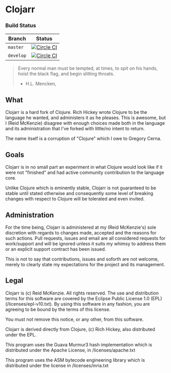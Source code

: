 # Clojarr

### Build Status

Branch | Status
----------|--------
`master` | [![Circle CI](https://circleci.com/gh/arrdem/clojarr/tree/master.svg?style=svg)](https://circleci.com/gh/arrdem/clojarr/tree/master) | 
`develop` | [![Circle CI](https://circleci.com/gh/arrdem/clojarr/tree/develop.svg?style=svg)](https://circleci.com/gh/arrdem/clojarr/tree/develop)

> Every normal man must be tempted, at times, to spit on his hands,
> hoist the black flag, and begin slitting throats.
>
> - H.L. Mencken,

## What

Clojarr is a hard fork of Clojure. Rich Hickey wrote Clojure to be the
language he wanted, and administers it as he pleases. This is awesome,
but I (Reid McKenzie) disagree with enough choices made both in the
language and its administration that I've forked with little/no intent
to return.

The name itself is a corruption of "Clojure" which I owe to Gregory
Cerna.

## Goals

Clojarr is in no small part an experiment in what Clojure would look
like if it were not "finished" and had active community contribution
to the language core.

Unlike Clojure which is eminently stable, Clojarr is not guaranteed to
be stable until stated otherwise and consequently some level of
breaking changes with respect to Clojure will be tolerated and even
invited.

## Administration

For the time being, Clojarr is administered at my (Reid McKenzie's)
sole discretion with regards to changes made, accepted and the reasons
for such actions. Pull requests, issues and email are all considered
requests for work/support and will be ignored unless it suits my
whimsy to address them or an explicit support contract has been
issued.

This is not to say that contributions, issues and soforth are not
welcome, merely to clearly state my expectations for the project and
its management.

## Legal

Clojarr is (c) Reid McKenzie. All rights reserved. The use and
distribution terms for this software are covered by the Eclipse Public
License 1.0 (EPL) (/licenses/epl-v10.txt). By using this software in
any fashion, you are agreeing to be bound by the terms of this
license.

You must not remove this notice, or any other, from this software.

Clojarr is derived directly from Clojure, (c) Rich Hickey, also
distributed under the EPL.

This program uses the Guava Murmur3 hash implementation which is
distributed under the Apache License, in /licenses/apache.txt

This program uses the ASM bytecode engineering library which is
distributed under the license in /licenses/inria.txt
